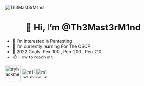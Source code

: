 ![Th3Mast3rM1nd](https://user-images.githubusercontent.com/92652606/137909930-5d0780a7-60c1-429a-9a91-ee599a5cb057.png)

<h1 align="center">👋 Hi, I’m @Th3Mast3rM1nd</h1>

- 👀 I’m interested in Pentesting
- 🌱 I’m currently learning For The OSCP
- 🥅 2022 Goals: Pen-100 , Pen-200 , Pen-210
- 📫 How to reach me :
<p align="left">
<a href="https://tryhackme.com/p/Mast3rM1nd" target="blank"><img align="center" src="https://tryhackme-badges.s3.amazonaws.com/Mast3rM1nd.png" alt="tryhackme" height="50" /></a>
<a href="https://app.hackthebox.eu/profile/110489" target="blank"><img align="center" src="https://user-images.githubusercontent.com/92652606/137820911-f4353cea-6381-46cc-a296-819263ba5b5e.jpg" alt="m1nd_mast3r" height="30" width="40" /></a>
<a href="https://twitter.com/m1nd_mast3r" target="blank"><img align="center" src="https://cdn.jsdelivr.net/npm/simple-icons@3.0.1/icons/twitter.svg" alt="m1nd_mast3r" height="30" width="40" /></a>
</p>

<!---
Th3Mast3rM1nd/Th3Mast3rM1nd is a ✨ special ✨ repository because its `README.md` (this file) appears on your GitHub profile.
You can click the Preview link to take a look at your changes.
--->
